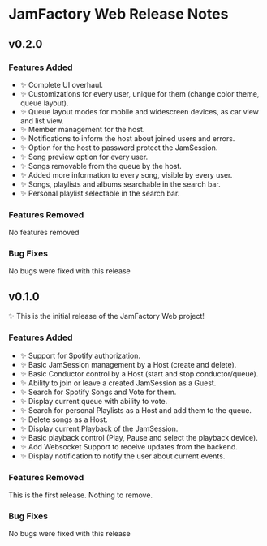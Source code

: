 # JamFactory Web Release Notes

## v0.2.0

### Features Added
* :sparkles: Complete UI overhaul.
* :sparkles: Customizations for every user, unique for them (change color theme, queue layout).
* :sparkles: Queue layout modes for mobile and widescreen devices, as car view and list view.
* :sparkles: Member management for the host.
* :sparkles: Notifications to inform the host about joined users and errors.
* :sparkles: Option for the host to password protect the JamSession.
* :sparkles: Song preview option for every user.
* :sparkles: Songs removable from the queue by the host.
* :sparkles: Added more information to every song, visible by every user.
* :sparkles: Songs, playlists and albums searchable in the search bar.
* :sparkles: Personal playlist selectable in the search bar.

### Features Removed
No features removed

### Bug Fixes
No bugs were fixed with this release

## v0.1.0

:sparkles: This is the initial release of the JamFactory Web project!

### Features Added
* :sparkles: Support for Spotify authorization.
* :sparkles: Basic JamSession management by a Host (create and delete).
* :sparkles: Basic Conductor control by a Host (start and stop conductor/queue).
* :sparkles: Ability to join or leave a created JamSession as a Guest.
* :sparkles: Search for Spotify Songs and Vote for them.
* :sparkles: Display current queue with ability to vote.
* :sparkles: Search for personal Playlists as a Host and add them to the queue.
* :sparkles: Delete songs as a Host.
* :sparkles: Display current Playback of the JamSession.
* :sparkles: Basic playback control (Play, Pause and select the playback device).
* :sparkles: Add Websocket Support to receive updates from the backend.
* :sparkles: Display notification to notify the user about current events.

### Features Removed
This is the first release. Nothing to remove.

### Bug Fixes
No bugs were fixed with this release

